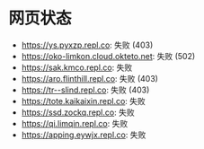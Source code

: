 # 网页状态
- https://ys.pyxzp.repl.co: 失败 (403)
- https://oko-limkon.cloud.okteto.net: 失败 (502)
- https://sak.kmco.repl.co: 失败
- https://aro.flinthill.repl.co: 失败 (403)
- https://tr--slind.repl.co: 失败 (403)
- https://tote.kaikaixin.repl.co: 失败
- https://ssd.zockq.repl.co: 失败
- https://qi.limqin.repl.co: 失败
- https://apping.eywjx.repl.co: 失败

